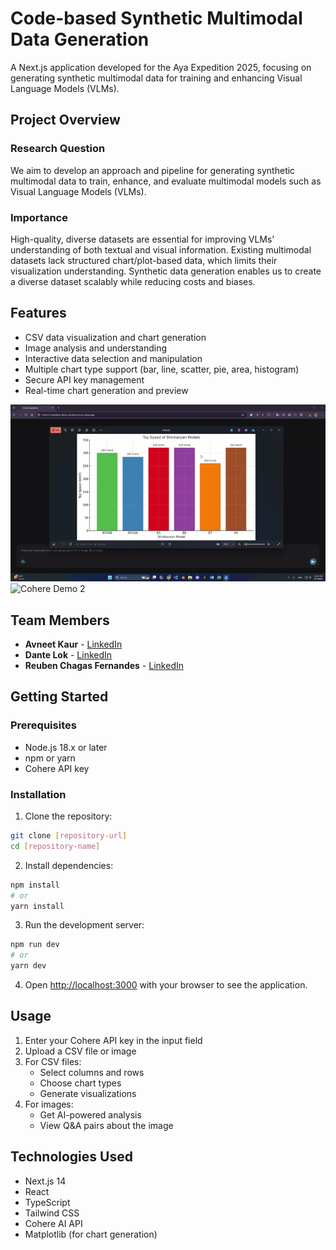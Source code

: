 
# Code-based Synthetic Multimodal Data Generation

A Next.js application developed for the Aya Expedition 2025, focusing on generating synthetic multimodal data for training and enhancing Visual Language Models (VLMs).

## Project Overview

### Research Question
We aim to develop an approach and pipeline for generating synthetic multimodal data to train, enhance, and evaluate multimodal models such as Visual Language Models (VLMs).

### Importance
High-quality, diverse datasets are essential for improving VLMs' understanding of both textual and visual information. Existing multimodal datasets lack structured chart/plot-based data, which limits their visualization understanding. Synthetic data generation enables us to create a diverse dataset scalably while reducing costs and biases.

## Features

- CSV data visualization and chart generation
- Image analysis and understanding
- Interactive data selection and manipulation
- Multiple chart type support (bar, line, scatter, pie, area, histogram)
- Secure API key management
- Real-time chart generation and preview

![Cohere Demo 1](cohere1.gif)
![Cohere Demo 2](cohere2.gif)

## Team Members

- **Avneet Kaur** - [LinkedIn](https://www.linkedin.com/in/avneetkaur97/)
- **Dante Lok** - [LinkedIn](https://www.linkedin.com/in/dante-lok-2a09a5146/)
- **Reuben Chagas Fernandes** - [LinkedIn](https://www.linkedin.com/in/reuben-chagas-fernandes/)

## Getting Started

### Prerequisites

- Node.js 18.x or later
- npm or yarn
- Cohere API key

### Installation

1. Clone the repository:
```bash
git clone [repository-url]
cd [repository-name]
```

2. Install dependencies:
```bash
npm install
# or
yarn install
```

3. Run the development server:
```bash
npm run dev
# or
yarn dev
```

4. Open [http://localhost:3000](http://localhost:3000) with your browser to see the application.

## Usage

1. Enter your Cohere API key in the input field
2. Upload a CSV file or image
3. For CSV files:
   - Select columns and rows
   - Choose chart types
   - Generate visualizations
4. For images:
   - Get AI-powered analysis
   - View Q&A pairs about the image

## Technologies Used

- Next.js 14
- React
- TypeScript
- Tailwind CSS
- Cohere AI API
- Matplotlib (for chart generation)




